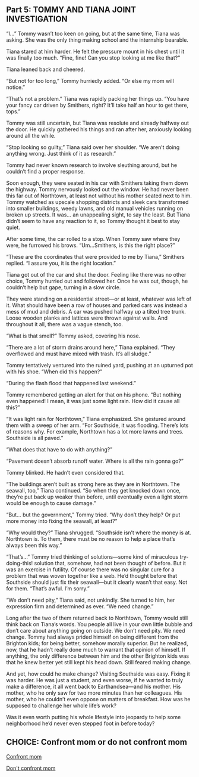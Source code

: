 ## Part 5: TOMMY AND TIANA JOINT INVESTIGATION

“I…” Tommy wasn’t too keen on going, but at the same time, Tiana was asking. She was the only thing making school and the internship bearable.

Tiana stared at him harder. He felt the pressure mount in his chest until it was finally too much. “Fine, fine! Can you stop looking at me like that?”

Tiana leaned back and cheered.

“But not for too long,” Tommy hurriedly added. “Or else my mom will notice.”

“That’s not a problem.” Tiana was rapidly packing her things up. “You have your fancy car driven by Smithers, right? It’ll take half an hour to get there, tops.”

Tommy was still uncertain, but Tiana was resolute and already halfway out the door. He quickly gathered his things and ran after her, anxiously looking around all the while. 

“Stop looking so guilty,” Tiana said over her shoulder. “We aren’t doing anything wrong. Just think of it as research.”

Tommy had never known research to involve sleuthing around, but he couldn’t find a proper response. 

Soon enough, they were seated in his car with Smithers taking them down the highway. Tommy nervously looked out the window. He had never been this far out of Northtown, at least not without his mother seated next to him. Tommy watched as upscale shopping districts and sleek cars transformed into smaller buildings, weedy lawns, and old manual vehicles running on broken up streets. It was… an unappealing sight, to say the least. But Tiana didn’t seem to have any reaction to it, so Tommy thought it best to stay quiet. 

After some time, the car rolled to a stop. When Tommy saw where they were, he furrowed his brows. “Um…Smithers, is this the right place?”

“These are the coordinates that were provided to me by Tiana,” Smithers replied. “I assure you, it is the right location.”

Tiana got out of the car and shut the door. Feeling like there was no other choice, Tommy hurried out and followed her. Once he was out, though, he couldn’t help but gape, turning in a slow circle. 

They were standing on a residential street—or at least, whatever was left of it. What should have been a row of houses and parked cars was instead a mess of mud and debris. A car was pushed halfway up a tilted tree trunk. Loose wooden planks and lattices were thrown against walls. And throughout it all, there was a vague stench, too.

“What is that smell?” Tommy asked, covering his nose. 

“There are a lot of storm drains around here,” Tiana explained. “They overflowed and must have mixed with trash. It’s all sludge.”

Tommy tentatively ventured into the ruined yard, pushing at an upturned pot with his shoe. “When did this happen?”

“During the flash flood that happened last weekend.”

Tommy remembered getting an alert for that on his phone. “But nothing even happened! I mean, it was just some light rain. How did it cause all this?”

“It was light rain for Northtown,” Tiana emphasized. She gestured around them with a sweep of her arm. “For Southside, it was flooding. There’s lots of reasons why. For example, Northtown has a lot more lawns and trees. Southside is all paved.”

“What does that have to do with anything?”

“Pavement doesn’t absorb runoff water. Where is all the rain gonna go?”

Tommy blinked. He hadn’t even considered that. 

“The buildings aren’t built as strong here as they are in Northtown. The seawall, too,” Tiana continued. “So when they get knocked down once, they’re put back up weaker than before, until eventually even a light storm would be enough to cause damage.” 

“But… but the government,” Tommy tried. “Why don’t they help? Or put more money into fixing the seawall, at least?”

“Why would they?” Tiana shrugged. “Southside isn’t where the money is at. Northtown is. To them, there must be no reason to help a place that’s always been this way.”

“That’s…” Tommy tried thinking of solutions—some kind of miraculous try-doing-this! solution that, somehow, had not been thought of before. But it was an exercise in futility. Of course there was no singular cure for a problem that was woven together like a web. He’d thought before that Southside should just fix their seawall—but it clearly wasn’t that easy. Not for them. “That’s awful. I’m sorry.”

“We don’t need pity,” Tiana said, not unkindly. She turned to him, her expression firm and determined as ever. “We need change.” 

Long after the two of them returned back to Northtown, Tommy would still think back on Tiana’s words. You people all live in your own little bubble and don’t care about anything going on outside. We don’t need pity. We need change. Tommy had always prided himself on being different from the Brighton kids; for being better, somehow morally superior. But he realized, now, that he hadn’t really done much to warrant that opinion of himself. If anything, the only difference between him and the other Brighton kids was that he knew better yet still kept his head down. Still feared making change.

And yet, how could he make change? Visiting Southside was easy. Fixing it was harder. He was just a student, and even worse, if he wanted to truly make a difference, it all went back to Earthandsea—and his mother. His mother, who he only saw for two more minutes than her colleagues. His mother, who he couldn’t even oppose on matters of breakfast. How was he supposed to challenge her whole life’s work? 

Was it even worth putting his whole lifestyle into jeopardy to help some neighborhood he’d never even stepped foot in before today?

## CHOICE: Confront mom or do not confront mom

[Confront mom](https://dorsadanesh.github.io/RisingTides-Sink-or-Swim/tommy8-1.html)

[Don't confront mom](https://dorsadanesh.github.io/RisingTides-Sink-or-Swim/tommy8-2.html)
